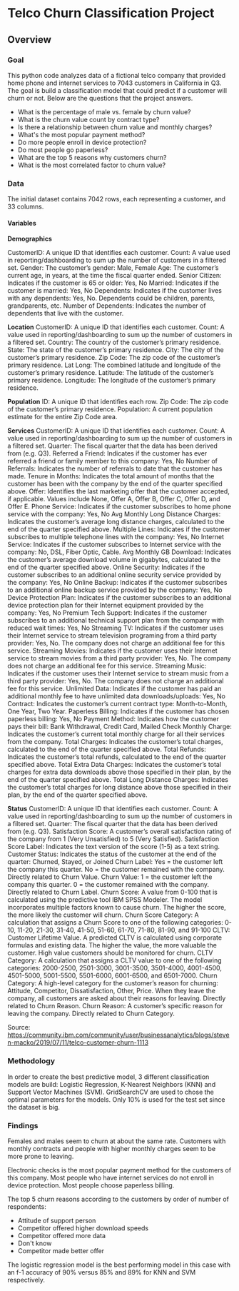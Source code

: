 # Telco Churn Classification Project

## Overview

### Goal
This python code analyzes data of a fictional telco company that provided home phone and internet services to 7043 customers in California in Q3. The goal is build a classification model that could predict if a customer will churn or not. Below are the questions that the project answers.

* What is the percentage of male vs. female by churn value?
* What is the churn value count by contract type?
* Is there a relationship between churn value and monthly charges?
* What's the most popular payment method?
* Do more people enroll in device protection?
* Do most people go paperless?
* What are the top 5 reasons why customers churn?
* What is the most correlated factor to churn value?

### Data
The initial dataset contains 7042 rows, each representing a customer, and 33 columns.

#### Variables
**Demographics**

CustomerID: A unique ID that identifies each customer.
Count: A value used in reporting/dashboarding to sum up the number of customers in a filtered set.
Gender: The customer’s gender: Male, Female
Age: The customer’s current age, in years, at the time the fiscal quarter ended.
Senior Citizen: Indicates if the customer is 65 or older: Yes, No
Married: Indicates if the customer is married: Yes, No
Dependents: Indicates if the customer lives with any dependents: Yes, No. Dependents could be children, parents, grandparents, etc.
Number of Dependents: Indicates the number of dependents that live with the customer.

**Location**
CustomerID: A unique ID that identifies each customer.
Count: A value used in reporting/dashboarding to sum up the number of customers in a filtered set.
Country: The country of the customer’s primary residence.
State: The state of the customer’s primary residence.
City: The city of the customer’s primary residence.
Zip Code: The zip code of the customer’s primary residence.
Lat Long: The combined latitude and longitude of the customer’s primary residence.
Latitude: The latitude of the customer’s primary residence.
Longitude: The longitude of the customer’s primary residence.

**Population**
ID: A unique ID that identifies each row.
Zip Code: The zip code of the customer’s primary residence.
Population: A current population estimate for the entire Zip Code area.
 
**Services**
CustomerID: A unique ID that identifies each customer.
Count: A value used in reporting/dashboarding to sum up the number of customers in a filtered set.
Quarter: The fiscal quarter that the data has been derived from (e.g. Q3).
Referred a Friend: Indicates if the customer has ever referred a friend or family member to this company: Yes, No
Number of Referrals: Indicates the number of referrals to date that the customer has made.
Tenure in Months: Indicates the total amount of months that the customer has been with the company by the end of the quarter specified above.
Offer: Identifies the last marketing offer that the customer accepted, if applicable. Values include None, Offer A, Offer B, Offer C, Offer D, and Offer E.
Phone Service: Indicates if the customer subscribes to home phone service with the company: Yes, No
Avg Monthly Long Distance Charges: Indicates the customer’s average long distance charges, calculated to the end of the quarter specified above.
Multiple Lines: Indicates if the customer subscribes to multiple telephone lines with the company: Yes, No
Internet Service: Indicates if the customer subscribes to Internet service with the company: No, DSL, Fiber Optic, Cable.
Avg Monthly GB Download: Indicates the customer’s average download volume in gigabytes, calculated to the end of the quarter specified above.
Online Security: Indicates if the customer subscribes to an additional online security service provided by the company: Yes, No
Online Backup: Indicates if the customer subscribes to an additional online backup service provided by the company: Yes, No
Device Protection Plan: Indicates if the customer subscribes to an additional device protection plan for their Internet equipment provided by the company: Yes, No
Premium Tech Support: Indicates if the customer subscribes to an additional technical support plan from the company with reduced wait times: Yes, No
Streaming TV: Indicates if the customer uses their Internet service to stream television programing from a third party provider: Yes, No. The company does not charge an additional fee for this service.
Streaming Movies: Indicates if the customer uses their Internet service to stream movies from a third party provider: Yes, No. The company does not charge an additional fee for this service.
Streaming Music: Indicates if the customer uses their Internet service to stream music from a third party provider: Yes, No. The company does not charge an additional fee for this service.
Unlimited Data: Indicates if the customer has paid an additional monthly fee to have unlimited data downloads/uploads: Yes, No
Contract: Indicates the customer’s current contract type: Month-to-Month, One Year, Two Year.
Paperless Billing: Indicates if the customer has chosen paperless billing: Yes, No
Payment Method: Indicates how the customer pays their bill: Bank Withdrawal, Credit Card, Mailed Check
Monthly Charge: Indicates the customer’s current total monthly charge for all their services from the company.
Total Charges: Indicates the customer’s total charges, calculated to the end of the quarter specified above.
Total Refunds: Indicates the customer’s total refunds, calculated to the end of the quarter specified above.
Total Extra Data Charges: Indicates the customer’s total charges for extra data downloads above those specified in their plan, by the end of the quarter specified above.
Total Long Distance Charges: Indicates the customer’s total charges for long distance above those specified in their plan, by the end of the quarter specified above.

**Status**
CustomerID: A unique ID that identifies each customer.
Count: A value used in reporting/dashboarding to sum up the number of customers in a filtered set.
Quarter: The fiscal quarter that the data has been derived from (e.g. Q3).
Satisfaction Score: A customer’s overall satisfaction rating of the company from 1 (Very Unsatisfied) to 5 (Very Satisfied).
Satisfaction Score Label: Indicates the text version of the score (1-5) as a text string.
Customer Status: Indicates the status of the customer at the end of the quarter: Churned, Stayed, or Joined
Churn Label: Yes = the customer left the company this quarter. No = the customer remained with the company. Directly related to Churn Value.
Churn Value: 1 = the customer left the company this quarter. 0 = the customer remained with the company. Directly related to Churn Label.
Churn Score: A value from 0-100 that is calculated using the predictive tool IBM SPSS Modeler. The model incorporates multiple factors known to cause churn. The higher the score, the more likely the customer will churn.
Churn Score Category: A calculation that assigns a Churn Score to one of the following categories: 0-10, 11-20, 21-30, 31-40, 41-50, 51-60, 61-70, 71-80, 81-90, and 91-100
CLTV: Customer Lifetime Value. A predicted CLTV is calculated using corporate formulas and existing data. The higher the value, the more valuable the customer. High value customers should be monitored for churn.
CLTV Category: A calculation that assigns a CLTV value to one of the following categories: 2000-2500, 2501-3000, 3001-3500, 3501-4000, 4001-4500, 4501-5000, 5001-5500, 5501-6000, 6001-6500, and 6501-7000.
Churn Category: A high-level category for the customer’s reason for churning: Attitude, Competitor, Dissatisfaction, Other, Price. When they leave the company, all customers are asked about their reasons for leaving. Directly related to Churn Reason.
Churn Reason: A customer’s specific reason for leaving the company. Directly related to Churn Category.

Source: https://community.ibm.com/community/user/businessanalytics/blogs/steven-macko/2019/07/11/telco-customer-churn-1113

### Methodology
In order to create the best predictive model, 3 different classification models are build: Logistic Regression, K-Nearest Neighbors (KNN) and Support Vector Machines (SVM). GridSearchCV are used to chose the optimal parameters for the models. Only 10% is used for the test set since the dataset is big.

### Findings
Females and males seem to churn at about the same rate. Customers with monthly contracts and people with higher monthly charges seem to be more prone to leaving.

Electronic checks is the most popular payment method for the customers of this company. Most people who have internet services do not enroll in device protection. Most people choose paperless billing.

The top 5 churn reasons according to the customers by order of number of respondents:
* Attitude of support person
* Competitor offered higher download speeds
* Competitor offered more data
* Don't know
* Competitor made better offer

The logistic regression model is the best performing model in this case with an f-1 accuracy of 90% versus 85% and 89% for KNN and SVM respectively.